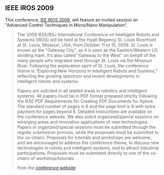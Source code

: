 ## IEEE IROS 2009

This conference, [IEE IROS 2009,](http://www.iros09.mtu.edu/index.php/IROS_2009:_The_2009_IEEE/RSJ_International_Conference_on_Intelligent_RObots_and_Systems) will feature an invited session on "Advanced Control Techniques
in Micro/Nano Manipulation".
<!--break-->
> The 2009 IEEE/RSJ International Conference on Intelligent Robots and Systems (IROS) will be held at the Hyatt Regency St. Louis Riverfront at St. Louis, Missouri, USA, from October 11 to 15, 2009. St. Louis is known as the "Gateway City", as it is seen as the Eastern/Western US dividing mark. It’s also called "Gateway to the West" on behalf of the many people who migrated west through St. Louis via the Missouri River. Following the exploration spirit of St. Louis, the conference theme is “Exploring New Horizons in Intelligent Robots and Systems,” reflecting the growing spectrum and recent developments in intelligent robots and systems.
> 
> Papers are solicited in all related areas in robotics and intelligent systems. All papers must be in PDF format prepared strictly following the IEEE PDF Requirements for Creating PDF Documents for Xplore. The standard number of pages is 6 and the page limit is 8 with extra payment for pages beyond 6. Detailed instructions are available on the conference website. We also solicit organized/special sessions on emerging areas and innovative applications of new technologies. Papers in organized/special sessions must be submitted through the regular submission process, while the proposals must be submitted to the co-chairs. Proposals for tutorials and workshops are welcome, and are encouraged to address the conference theme, to discuss new technologies in robots and intelligent systems, and to attract industrial participations. Proposals must be submitted directly to one of the co-chairs of workshop/tutorials.  
> 
> from the [conference website](http://www.iros09.mtu.edu/index.php/IROS_2009:_The_2009_IEEE/RSJ_International_Conference_on_Intelligent_RObots_and_Systems)